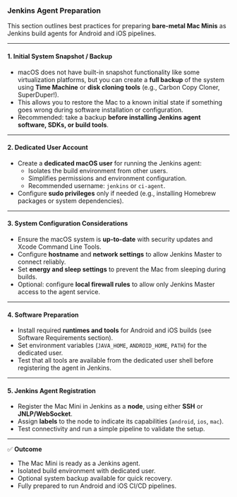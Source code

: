 ### Jenkins Agent Preparation

This section outlines best practices for preparing **bare-metal Mac Minis** as Jenkins build agents for Android and iOS pipelines.

---

#### 1. Initial System Snapshot / Backup

- macOS does not have built-in snapshot functionality like some virtualization platforms, but you can create a **full backup** of the system using **Time Machine** or **disk cloning tools** (e.g., Carbon Copy Cloner, SuperDuper!).
- This allows you to restore the Mac to a known initial state if something goes wrong during software installation or configuration.
- Recommended: take a backup **before installing Jenkins agent software, SDKs, or build tools**.

---

#### 2. Dedicated User Account

- Create a **dedicated macOS user** for running the Jenkins agent:
  - Isolates the build environment from other users.
  - Simplifies permissions and environment configuration.
  - Recommended username: `jenkins` or `ci-agent`.
- Configure **sudo privileges** only if needed (e.g., installing Homebrew packages or system dependencies).

---

#### 3. System Configuration Considerations

- Ensure the macOS system is **up-to-date** with security updates and Xcode Command Line Tools.
- Configure **hostname** and **network settings** to allow Jenkins Master to connect reliably.
- Set **energy and sleep settings** to prevent the Mac from sleeping during builds.
- Optional: configure **local firewall rules** to allow only Jenkins Master access to the agent service.

---

#### 4. Software Preparation

- Install required **runtimes and tools** for Android and iOS builds (see Software Requirements section).
- Set environment variables (`JAVA_HOME`, `ANDROID_HOME`, `PATH`) for the dedicated user.
- Test that all tools are available from the dedicated user shell before registering the agent in Jenkins.

---

#### 5. Jenkins Agent Registration

- Register the Mac Mini in Jenkins as a **node**, using either **SSH** or **JNLP/WebSocket**.
- Assign **labels** to the node to indicate its capabilities (`android`, `ios`, `mac`).
- Test connectivity and run a simple pipeline to validate the setup.

---

✅ **Outcome**
- The Mac Mini is ready as a Jenkins agent.
- Isolated build environment with dedicated user.
- Optional system backup available for quick recovery.
- Fully prepared to run Android and iOS CI/CD pipelines.
